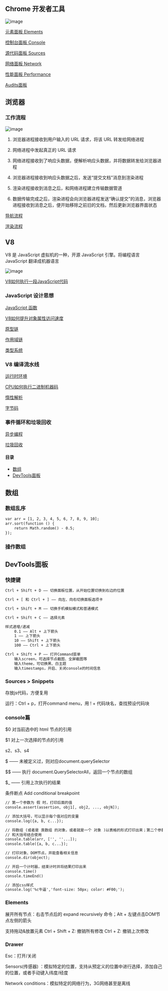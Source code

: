 ## Chrome 开发者工具

![image](https://github.com/xin113726/Blog/blob/master/imgs/devtools.png?raw=true)

[元素面板 Elements](https://github.com/xin113726/Blog/issues/1)

[控制台面板 Console](https://github.com/xin113726/Blog/issues/2)

[源代码面板 Sources](https://github.com/xin113726/Blog/issues/3)

[网络面板 Network](https://github.com/xin113726/Blog/issues/4)

[性能面板 Performance](https://github.com/xin113726/Blog/issues/5)

[Audits面板](https://github.com/xin113726/Blog/issues/6)

## 浏览器

### 工作流程

![image](https://github.com/xin113726/Blog/blob/master/imgs/page_show.png?raw=true)

1. 浏览器进程接收到用户输入的 URL 请求，将该 URL 转发给网络进程

2. 网络进程中发起真正的 URL 请求

3. 网络进程接收到了响应头数据，便解析响应头数据，并将数据转发给浏览器进程

4. 浏览器进程接收到响应头数据之后，发送“提交文档”消息到渲染进程

5. 渲染进程接收到消息之后，和网络进程建立传输数据管道

6. 数据传输完成之后，渲染进程会向浏览器进程发送“确认提交”的消息，浏览器进程接收到消息之后，便开始移除之前旧的文档，然后更新浏览器界面状态

[导航流程](https://github.com/xin113726/Blog/issues/7)

[渲染流程](https://github.com/xin113726/Blog/issues/8)

## V8

V8 是 JavaScript 虚拟机的一种，开源 JavaScript 引擎。将编程语言 JavaScript 翻译成机器语言

![image](https://github.com/xin113726/Blog/blob/master/imgs/v8.jpg?raw=true)

[V8如何执行一段JavaScript代码](https://github.com/xin113726/Blog/issues/9)

### JavaScript 设计思想

[JavaScript 函数](https://github.com/xin113726/Blog/issues/10)

[V8如何提升对象属性访问速度](https://github.com/xin113726/Blog/issues/11)

[原型链](https://github.com/xin113726/Blog/issues/12)

[作用域链](https://github.com/xin113726/Blog/issues/13)

[类型系统](https://github.com/xin113726/Blog/issues/14)

### V8 编译流水线

[运行时环境](https://github.com/xin113726/Blog/issues/15)

[CPU如何执行二进制机器码](https://github.com/xin113726/Blog/issues/16)

[惰性解析](https://github.com/xin113726/Blog/issues/17)

[字节码](https://github.com/xin113726/Blog/issues/18)

### 事件循环和垃圾回收

[异步编程](https://github.com/xin113726/Blog/issues/19)

[垃圾回收](https://github.com/xin113726/Blog/issues/20)


#### 目录

- [数组](#数组)
- [DevTools面板](#DevTools面板)

## 数组
### 数组乱序

``` html
var arr = [1, 2, 3, 4, 5, 6, 7, 8, 9, 10];
arr.sort(function () {
    return Math.random() - 0.5;
});
```

### 操作数组

## DevTools面板

### 快捷键

```` html
Ctrl + Shift + D —— 切换面板位置，从开始位置切换到右边的位置

Ctrl + [ 和 Ctrl + ] —— 向左、向右切换面板选项卡

Ctrl + Shift + M —— 切换手机模拟模式和普通模式

Ctrl + Shift + C —— 选择元素

样式递增/递减
    0.1 —— Alt + 上下箭头
    1 —— 上下箭头
    10 —— Shift + 上下箭头
    100 —— Ctrl + 上下箭头

Ctrl + Shift + P —— 打开Command菜单
    输入screen，可选择节点截图、全屏截图等
    输入theme，可切换黑、白主题
    输入timestamps，开启、关闭console的时间信息
````

### Sources > Snippets

存放js代码，方便复用
    
运行：Ctrl + p，打开command menu，用 ! + 代码块名，查找预设代码块

### console篇

$0 对当前选中的 html 节点的引用

$1 对上一次选择的节点的引用

s2、s3、s4

$ —— 未被定义过，则对应document.querySelector

$$ —— 执行 document.QuerySelectorAll，返回一个节点的数组

$_ —— 引用上次执行的结果

条件断点 Add conditional breakpoint

````html
// 第一个参数为 假 时，打印后面的值
console.assert(assertion, obj1[, obj2, ..., objN]);

// 添加大括号，可以显示每个值对应的变量
console.log({a, b, c...});

// 将数组 (或者是 类数组 的对象，或者就是一个 对象 )以表格的形式打印出来；第二个参数，传入你想要展示的列的名字
// 和大括号结合使用
console.table(arr, ['', ''...]);
console.table({a, b, c...});

// 打印对象、DOM节点，并能查看相关信息
console.dir(object);

// 开启一个计时器，结束计时并将结果打印出来
console.time()
console.timeEnd()

// 添加css样式
console.log('%c牛逼','font-size: 50px; color: #F00;');
````

### Elements

展开所有节点：右击节点后的 expand recursively 命令；Alt + 左键点击DOM节点左侧的箭头

支持拖动&放置元素
Ctrl + Shift + Z: 撤销所有修改
Ctrl + Z: 撤销上次修改

### Drawer

Esc：打开/关闭

Sensors(传感器) ：模拟特定的位置，支持从预定义的位置中进行选择，添加自己的位置，或者手动键入纬度/经度

Network conditions：模拟特定的网络行为，3G网络甚至是离线









